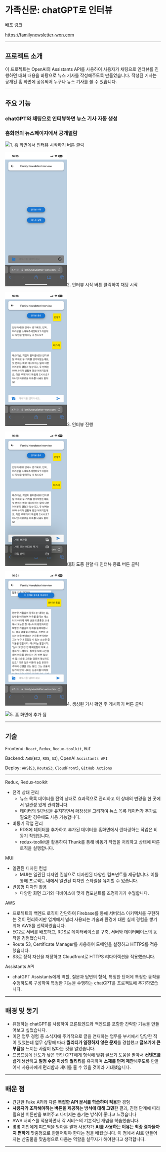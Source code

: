 # 가족신문: chatGPT로 인터뷰

배포 링크

https://familynewsletter-won.com

---

## 프로젝트 소개

이 프로젝트는 OpenAI의 Assistants API를 사용하여 사용자가 채팅으로 인터뷰를 진행하면 대화 내용을 바탕으로 뉴스 기사를 작성해주도록 만들었습니다. 작성된 기사는 공개된 홈 화면에 공유되어 누구나 뉴스 기사를 볼 수 있습니다.

---

## 주요 기능

### chatGPT와 채팅으로 인터뷰하면 뉴스 기사 자동 생성

### 홈화면의 뉴스페이지에서 공개열람

<img src="src\assets\1홈화면.PNG" width="200px"/>1. 홈 화면에서 인터뷰 시작하기 버튼 클릭

<img src="src\assets\2채팅화면 시작.PNG" width="200px" />2. 인터뷰 시작 버튼 클릭하여 채팅 시작

<img src="src\assets\3채팅화면 대화 중.PNG" width="200px" />3. 인터뷰 진행

<img src="src\assets\4채팅화면 사진첨부.PNG" width="200px" />대화 도중 원할 때 인터뷰 종료 버튼 클릭

<img src="src\assets\5채팅화면 뉴스 생성.PNG" width="200px" />4. 생성된 기사 확인 후 게시하기 버튼 클릭

<img src="src\assets\6홈화면움직임.gif" width="200px" />5. 홈 화면에 추가 됨

---

## 기술

Frontend: `React`, `Redux`, `Redux-toolkit`, `MUI`

Backend: `AWS`(`EC2`, `RDS`, `S3`), OpenAI `Assistants API`

Deploy: `AWS`(`S3`, `Route53`, `CloudFront`), `GitHub Actions`

---

Redux, Redux-toolkit

- 전역 상태 관리
  - 뉴스 목록 데이터를 전역 상태로 효과적으로 관리하고 이 상태의 변경을 한 곳에서 일관성 있게 관리합니다.
  - 데이터의 일관성을 유지하면서 확장성을 고려하여 뉴스 목록 데이터가 추가로 필요한 경우에도 사용 가능합니다.
- 비동기 작업 관리
  - RDS에 데이터를 추가하고 추가된 데이터를 홈화면에서 렌더링하는 작업은 비동기 작업입니다.
  - redux-toolkit을 활용하여 Thunk를 통해 비동기 작업을 처리하고 상태에 따른 로직을 실행합니다.

MUI

- 일관된 디자인 컨셉
  - MUI는 일관된 디자인 컨셉으로 디자인된 다양한 컴포넌트를 제공합니다. 이를 통해 프로젝트 내에서 일관된 디자인 스타일을 유지할 수 있습니다.
- 반응형 디자인 활용
  - 다양한 화면 크기와 디바이스에 맞게 컴포넌트를 조정하기가 수월합니다.

AWS

- 프로젝트의 백엔드 로직이 간단하여 Firebase를 통해 서버리스 아키텍처를 구현하는 것이 편리하지만 업계에서 널리 사용되는 기술과 환경에 대한 실제 경험을 쌓기 위해 AWS를 선택하였습니다.
- EC2로 서버를 배포하고, RDS로 데이터베이스를 구축, 서버와 데이터베이스의 동작을 경험했습니다.
- Route 53, Certificate Manager를 사용하여 도메인을 설정하고 HTTPS를 적용했습니다.
- S3로 정적 자산을 저장하고 Cloudfront로 HTTPS 리다이렉션을 적용했습니다.

Assistants API

- chatGPT Assistants에게 역할, 질문과 답변의 형식, 특정한 단어에 특정한 동작을 수행하도록 구성하여 특정한 기능을 수행하는 chatGPT를 프로젝트에 추가하였습니다.

---

## 배경 및 동기

- 유행하는 chatGPT를 사용하여 프론트엔드와 백엔드를 포함한 간략한 기능을 만들어보고 싶었습니다.
- 이전 업무 경험 중 소식지에 주기적으로 글을 연재하는 업무를 부서에서 담당한 적이 있었는데 업무 상황에 따라 **퀄리티가 일정하지 않은 문제**를 경험했고 **글쓰기에 큰 부담**을 느끼는 사람이 많다는 것을 알았습니다.
- 프롬프팅에 난도가 낮은 편인 GPT에게 형식에 맞춰 글쓰기 도움을 받아서 **컨텐츠를 쉽게 생산**하고 **일정 수준 이상의 퀄리티**를 유지하며 **소재를 먼저 제안**해주도록 만들어서 사용자에게 편리함과 재미를 줄 수 있을 것이라 기대했습니다.

---

## 배운 점

- 간단한 Fake API와 다른 **복잡한 API 문서를 학습하며 적용**한 경험
- **사용자가 조작해야하는 버튼을 제공하는 방식에 대해 고민**한 결과, 진행 단계에 따라 필요한 버튼만을 보여주고 나머지는 숨기는 방식이 좋다고 느꼈습니다
- AWS 서비스를 적용하면서 각 서비스의 기본적인 개념을 학습했습니다.
- 몇몇 지인에게 피드백을 받아본 결과 사용자가 **AI를 사용하는 이유는 최종 결과물까지 편하게** 맞춤형으로 만들어줘야 한다는 점을 배웠습니다. 이 점에서 AI로 만들어지는 산출물을 맞춤형으로 다듬는 역할을 실무자가 해야한다고 생각합니다.

---
